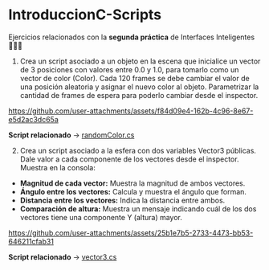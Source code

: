 # IntroduccionC-Scripts
Ejercicios relacionados con la **segunda práctica** de Interfaces Inteligentes 👨🏻‍💻

1. Crea un script asociado a un objeto en la escena que inicialice un vector de 3 posiciones con valores entre 0.0 y 1.0, para tomarlo como un vector de color (Color). Cada 120 frames se debe cambiar el valor de una posición aleatoria y asignar el nuevo color al objeto. Parametrizar la cantidad de frames de espera para poderlo cambiar desde el inspector.

https://github.com/user-attachments/assets/f84d09e4-162b-4c96-8e67-e5d2ac3dc65a

**Script relacionado** -> [randomColor.cs](./scripts/randomColor.cs)

2. Crea un script asociado a la esfera con dos variables Vector3 públicas. Dale valor a cada componente de los vectores desde el inspector. Muestra en la consola:

- **Magnitud de cada vector:** Muestra la magnitud de ambos vectores.
- **Ángulo entre los vectores:** Calcula y muestra el ángulo que forman.
- **Distancia entre los vectores:** Indica la distancia entre ambos.
- **Comparación de altura:** Muestra un mensaje indicando cuál de los dos vectores tiene una componente Y (altura) mayor.

https://github.com/user-attachments/assets/25b1e7b5-2733-4473-bb53-646211cfab31

**Script relacionado** -> [vector3.cs](./scripts/vector3.cs)



